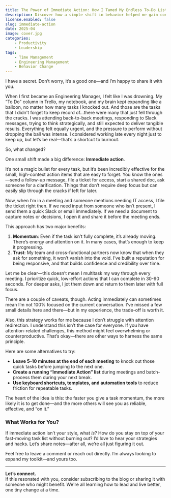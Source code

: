 ```yaml
---
title: The Power of Immediate Action: How I Tamed My Endless To-Do List
description: Discover how a simple shift in behavior helped me gain control over my workload, build trust with my team, and get more done—without burning out.
license.enabled: false
slug: immediate-action
date: 2025-04
image: cover.jpg
categories:
    - Productivity
    - Leadership
tags:
    - Time Management
    - Engineering Management
    - Behavior Change
---
```


I have a secret. Don’t worry, it’s a good one—and I’m happy to share it with you.

When I first became an Engineering Manager, I felt like I was drowning. My “To Do” column in Trello, my notebook, and my brain kept expanding like a balloon, no matter how many tasks I knocked out. And those are the tasks that I didn't forget to keep record of...there were many that just fell through the cracks. I was attending back-to-back meetings, responding to Slack messages, trying to think strategically, and still expected to deliver tangible results. Everything felt equally urgent, and the pressure to perform without dropping the ball was intense. I considered working late every night just to keep up, but let’s be real—that’s a shortcut to burnout.

So, what changed?

One small shift made a big difference: **Immediate action**.

It’s not a magic bullet for every task, but it’s been incredibly effective for the small, high-context action items that are easy to forget. You know the ones—send a follow-up message, file a ticket for access, start a shared doc, ask someone for a clarification. Things that don’t require deep focus but can easily slip through the cracks if left for later.

Now, when I’m in a meeting and someone mentions needing IT access, I file the ticket right then. If we need input from someone who isn’t present, I send them a quick Slack or email immediately. If we need a document to capture notes or decisions, I open it and share it before the meeting ends.

This approach has two major benefits:

1. **Momentum**: Even if the task isn’t fully complete, it’s already moving. There’s energy and attention on it. In many cases, that’s enough to keep it progressing.
2. **Trust**: My team and cross-functional partners now know that when they ask for something, it won’t vanish into the void. I’ve built a reputation for being responsive, and that builds confidence and credibility over time.

Let me be clear—this doesn’t mean I multitask my way through every meeting. I prioritize quick, low-effort actions that I can complete in 30-90 seconds. For deeper asks, I jot them down and return to them later with full focus.

There are a couple of caveats, though. Acting immediately can sometimes mean I’m not 100% focused on the current conversation. I’ve missed a few small details here and there—but in my experience, the trade-off is worth it.

Also, this strategy works for me because I don’t struggle with attention redirection. I understand this isn’t the case for everyone. If you have attention-related challenges, this method might feel overwhelming or counterproductive. That’s okay—there are other ways to harness the same principle.

Here are some alternatives to try:

- **Leave 5–10 minutes at the end of each meeting** to knock out those quick tasks before jumping to the next one.
- **Create a running “Immediate Action” list** during meetings and batch-process them during your next break.
- **Use keyboard shortcuts, templates, and automation tools** to reduce friction for repeatable tasks.

The heart of the idea is this: the faster you give a task momentum, the more likely it is to get done—and the more others will see you as reliable, effective, and “on it.”

### What Works for You?

If immediate action isn’t your style, what *is*? How do you stay on top of your fast-moving task list without burning out? I’d love to hear your strategies and hacks. Let’s share notes—after all, we’re all just figuring it out.

Feel free to leave a comment or reach out directly. I’m always looking to expand my toolkit—and yours too.

---

**Let’s connect.**  
If this resonated with you, consider subscribing to the blog or sharing it with someone who might benefit. We're all learning how to lead and live better, one tiny change at a time.
